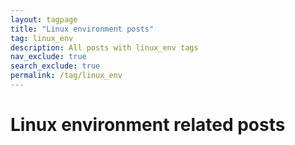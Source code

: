 ```yaml
---
layout: tagpage
title: "Linux environment posts"
tag: linux_env
description: All posts with linux_env tags
nav_exclude: true
search_exclude: true
permalink: /tag/linux_env
---
```


# Linux environment related posts



